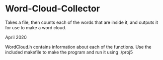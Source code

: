 # Word-Cloud-Collector
Takes a file, then counts each of the words that are inside it, and outputs it for use to make a word cloud.

April 2020

WordCloud.h contains information about each of the functions.
Use the included makefile to make the program and run it using ./proj5
